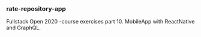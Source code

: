 ### rate-repository-app

Fullstack Open 2020 -course exercises part 10. MobileApp with ReactNative and GraphQL.
